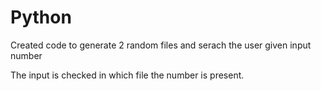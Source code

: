 # Python
Created code to generate 2 random files and serach the user given input number

The input is checked in which file the number is present.
